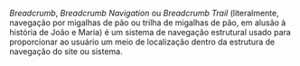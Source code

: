 _Breadcrumb_, _Breadcrumb Navigation_ ou _Breadcrumb Trail_ (literalmente, navegação por migalhas de pão ou trilha de migalhas de pão, em alusão à história de João e Maria) é um sistema de navegação estrutural usado para proporcionar ao usuário um meio de localização dentro da estrutura de navegação do site ou sistema.
